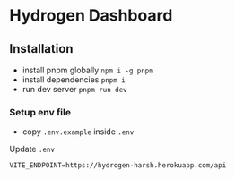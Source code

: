 # Hydrogen Dashboard


## Installation
- install pnpm globally `npm i -g pnpm`
- install dependencies `pnpm i`
- run dev server `pnpm run dev`

### Setup env file
- copy `.env.example` inside `.env`

Update  `.env`

```
VITE_ENDPOINT=https://hydrogen-harsh.herokuapp.com/api
```

